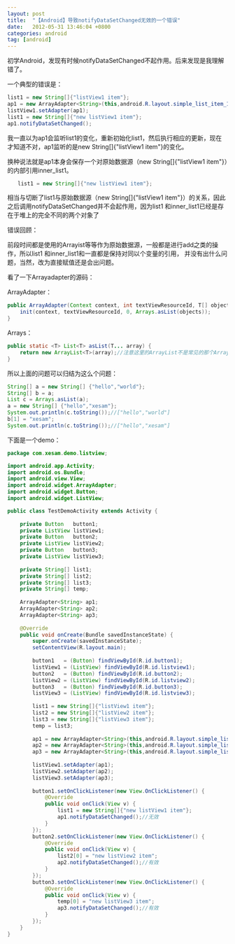 ```yaml
---
layout: post
title:  "【Android】导致notifyDataSetChanged无效的一个错误"
date:   2012-05-31 13:46:04 +0800
categories: android
tag: [android]
---
```


初学Android，发现有时候notifyDataSetChanged不起作用。后来发现是我理解错了。

一个典型的错误是：

```java
list1 = new String[]{"listView1 item"};
ap1 = new ArrayAdapter<String>(this,android.R.layout.simple_list_item_1,list1);
listView1.setAdapter(ap1);
list1 = new String[]{"new listView1 item"};
ap1.notifyDataSetChanged();
```

我一直以为ap1会监听list1的变化，重新初始化list1，然后执行相应的更新，现在才知道不对，ap1监听的是new String[]{"listView1 item"}的变化。

换种说法就是ap1本身会保存一个对原始数据源（new String[]{"listView1 item"}）的内部引用inner_list1。

```java
　　list1 = new String[]{"new listView1 item"};
```
相当与切断了list1与原始数据源（new String[]{"listView1 item"}）的关系，因此之后调用notifyDataSetChanged并不会起作用，因为list1 和inner_list1已经是存在于堆上的完全不同的两个对象了

错误回顾：

前段时间都是使用的Arrayist等等作为原始数据源，一般都是进行add之类的操作，所以list1 和inner_list1和一直都是保持对同以个变量的引用，
并没有出什么问题，当然，改为直接赋值还是会出问题。

看了一下Arrayadapter的源码：

ArrayAdapter：

```java
public ArrayAdapter(Context context, int textViewResourceId, T[] objects) {
    init(context, textViewResourceId, 0, Arrays.asList(objects));
}
```
Arrays：

```java
public static <T> List<T> asList(T... array) {
    return new ArrayList<T>(array);//注意这里的ArrayList不是常见的那个ArrayList，而是Arrays的一个内部类。。
}
```
所以上面的问题可以归结为这么个问题：


```java
String[] a = new String[] {"hello","world"};
String[] b = a;
List c = Arrays.asList(a);
a = new String[] {"hello","xesam"};
System.out.println(c.toString());//["hello","world"]
b[1] = "xesam";
System.out.println(c.toString());//["hello","xesam"]
````

下面是一个demo：


```java
package com.xesam.demo.listview;

import android.app.Activity;
import android.os.Bundle;
import android.view.View;
import android.widget.ArrayAdapter;
import android.widget.Button;
import android.widget.ListView;

public class TestDemoActivity extends Activity {
    
    private Button   button1;
    private ListView listView1;
    private Button   button2;
    private ListView listView2;
    private Button   button3;
    private ListView listView3;
    
    private String[] list1;
    private String[] list2;
    private String[] list3;
    private String[] temp;
    
    ArrayAdapter<String> ap1;
    ArrayAdapter<String> ap2;
    ArrayAdapter<String> ap3;
    
    @Override
    public void onCreate(Bundle savedInstanceState) {
        super.onCreate(savedInstanceState);
        setContentView(R.layout.main);
        
        button1   = (Button) findViewById(R.id.button1);
        listView1 = (ListView) findViewById(R.id.listview1);
        button2   = (Button) findViewById(R.id.button2);
        listView2 = (ListView) findViewById(R.id.listview2);
        button3   = (Button) findViewById(R.id.button3);
        listView3 = (ListView) findViewById(R.id.listview3);
        
        list1 = new String[]{"listView1 item"};
        list2 = new String[]{"listView2 item"};
        list3 = new String[]{"listView3 item"};
        temp = list3;
        
        ap1 = new ArrayAdapter<String>(this,android.R.layout.simple_list_item_1,list1);
        ap2 = new ArrayAdapter<String>(this,android.R.layout.simple_list_item_1,list2);
        ap3 = new ArrayAdapter<String>(this,android.R.layout.simple_list_item_1,list3);
        
        listView1.setAdapter(ap1);
        listView2.setAdapter(ap2);
        listView3.setAdapter(ap3);
        
        button1.setOnClickListener(new View.OnClickListener() {
            @Override
            public void onClick(View v) {
                list1 = new String[]{"new listView1 item"};
                ap1.notifyDataSetChanged();//无效
            }
        });
        button2.setOnClickListener(new View.OnClickListener() {
            @Override
            public void onClick(View v) {
                list2[0] = "new listView2 item";
                ap2.notifyDataSetChanged();//有效
            }
        });
        button3.setOnClickListener(new View.OnClickListener() {
            @Override
            public void onClick(View v) {
                temp[0] = "new listView3 item";
                ap3.notifyDataSetChanged();//有效
            }
        });
    }
}
```
